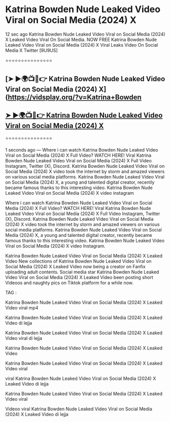 ﻿# Katrina Bowden Nude Leaked Video Viral on Social Media (2024) X



12 sec ago Katrina Bowden Nude Leaked Video Viral on Social Media (2024) X Leaked Video Viral On Social Media. NOW FREE Katrina Bowden Nude Leaked Video Viral on Social Media (2024) X Viral Leaks Video On Social Media X Twitter [9U9US]

⭐⭐⭐⭐⭐⭐⭐⭐⭐⭐⭐⭐⭐⭐⭐

## [➤ ►🌍📺📱👉 Katrina Bowden Nude Leaked Video Viral on Social Media (2024) X](https://vidsplay.org/?v=Katrina+Bowden

## [➤ ►🌍📺📱👉 Katrina Bowden Nude Leaked Video Viral on Social Media (2024) X](https://vidsplay.org/?v=Katrina+Bowden)


⭐⭐⭐⭐⭐⭐⭐⭐⭐⭐⭐⭐⭐⭐⭐



1 seconds ago — Where i can watch Katrina Bowden Nude Leaked Video Viral on Social Media (2024) X Full Video? WATCH HERE! Viral Katrina Bowden Nude Leaked Video Viral on Social Media (2024) X Full Video Instagram, Twitter (X), Discord. Katrina Bowden Nude Leaked Video Viral on Social Media (2024) X video took the internet by storm and amazed viewers on various social media platforms. Katrina Bowden Nude Leaked Video Viral on Social Media (2024) X, a young and talented digital creator, recently became famous thanks to this interesting video. Katrina Bowden Nude Leaked Video Viral on Social Media (2024) X video instagram

Where i can watch Katrina Bowden Nude Leaked Video Viral on Social Media (2024) X Full Video? WATCH HERE! Viral Katrina Bowden Nude Leaked Video Viral on Social Media (2024) X Full Video Instagram, Twitter (X), Discord. Katrina Bowden Nude Leaked Video Viral on Social Media (2024) X video took the internet by storm and amazed viewers on various social media platforms. Katrina Bowden Nude Leaked Video Viral on Social Media (2024) X, a young and talented digital creator, recently became famous thanks to this interesting video. Katrina Bowden Nude Leaked Video Viral on Social Media (2024) X video Instagram.

Katrina Bowden Nude Leaked Video Viral on Social Media (2024) X Leaked Video New collections of Katrina Bowden Nude Leaked Video Viral on Social Media (2024) X Leaked Video now being a creator on Fanfix uploading adult contents. Social media star Katrina Bowden Nude Leaked Video Viral on Social Media (2024) X Leaked Video been posting short Videoos and naughty pics on Tiktok platform for a while now.

TAG :

 

Katrina Bowden Nude Leaked Video Viral on Social Media (2024) X Leaked Video viral mp4

 

Katrina Bowden Nude Leaked Video Viral on Social Media (2024) X Leaked Video di lejja

 

Katrina Bowden Nude Leaked Video Viral on Social Media (2024) X Leaked Video viral di lejja

 

Katrina Bowden Nude Leaked Video Viral on Social Media (2024) X Leaked Video

 

Katrina Bowden Nude Leaked Video Viral on Social Media (2024) X Leaked Video viral

 

viral Katrina Bowden Nude Leaked Video Viral on Social Media (2024) X Leaked Video di lejja

 

Katrina Bowden Nude Leaked Video Viral on Social Media (2024) X Leaked Video viral

 

Videoo viral Katrina Bowden Nude Leaked Video Viral on Social Media (2024) X Leaked Video di lejja